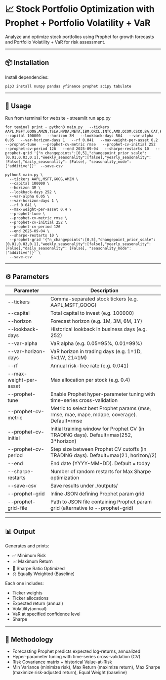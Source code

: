 # 📈 Stock Portfolio Optimization with Prophet + Portfolio Volatility + VaR

Analyze and optimize stock portfolios using Prophet for growth forecasts and Portfolio Volatility + VaR for risk assessment.

---

## 📦 Installation

Install dependencies:

    pip3 install numpy pandas yfinance prophet scipy tabulate

---

## 🚀 Usage

Run from terminal
    for website - streamlit run app.py

    for teminal print - python3 main.py   --tickers AAPL,MSFT,GOOG,AMZN,TSLA,NVDA,META,IBM,ORCL,INTC,AMD,QCOM,CSCO,BA,CAT,KO,PEP,WMT,TGT,NKE   --capital 100000   --horizon 3M   --lookback-days 504   --var-alpha 0.05   --var-horizon-days 1   --rf 0.041   --max-weight-per-asset 0.2   --prophet-tune   --prophet-cv-metric rmse   --prophet-cv-initial 252   --prophet-cv-period 126   --end 2025-09-04   --sharpe-restarts 10   --prophet-grid '{"n_changepoints":[0,5],"changepoint_prior_scale":[0.01,0.03,0.1],"weekly_seasonality":[false],"yearly_seasonality": [False],"daily_seasonality": [False], "seasonality_mode":["additive"]}'  --save-csv

    python3 main.py \
      --tickers AAPL,MSFT,GOOG,AMZN \
      --capital 100000 \
      --horizon 3M \
      --lookback-days 252 \
      --var-alpha 0.05 \ 
      --var-horizon-days 1 \
      --rf 0.041 \ 
      --max-weight-per-asset 0.4 \ 
      --prophet-tune \
      --prophet-cv-metric rmse \
      --prophet-cv-initial 252 \
      --prophet-cv-period 126
      --end 2025-09-04 \ 
      --sharpe-restarts 10 \ 
      --prophet-grid '{"n_changepoints":[0,5],"changepoint_prior_scale":[0.01,0.03,0.1],"weekly_seasonality":[false],"yearly_seasonality": [False],"daily_seasonality": [False], "seasonality_mode":["additive"]}' \
      --save-csv

---

## ⚙️ Parameters

Parameter                  | Description
-------------------------- | --------------------------------------------------------------------------------------------
--tickers                  | Comma-separated stock tickers (e.g. AAPL,MSFT,GOOG)
--capital                  | Total capital to invest (e.g. 100000)
--horizon                  | Forecast horizon (e.g. 1M, 3M, 6M, 1Y)
--lookback-days            | Historical lookback in business days (e.g. 252)
--var-alpha                | VaR alpha (e.g. 0.05=95%, 0.01=99%)
--var-horizon-days         | VaR horizon in trading days (e.g. 1=1D, 5≈1W, 21≈1M)
--rf                       | Annual risk-free rate (e.g. 0.041)
--max-weight-per-asset     | Max allocation per stock (e.g. 0.4)
--prophet-tune             | Enable Prophet hyper-parameter tuning with time-series cross-validation
--prophet-cv-metric        | Metric to select best Prophet params (mse, rmse, mae, mape, mdape, coverage). Default=rmse
--prophet-cv-initial       | Initial training window for Prophet CV (in TRADING days). Default=max(252, 3*horizon)
--prophet-cv-period        | Step size between Prophet CV cutoffs (in TRADING days). Default=max(21, horizon//2)
--end                      | End date (YYYY-MM-DD). Default = today
--sharpe-restarts          | Number of random restarts for Max Sharpe optimization
--save-csv                 | Save results under ./outputs/
--prophet-grid             | Inline JSON defining Prophet param grid
--prophet-grid-file        | Path to JSON file containing Prophet param grid (alternative to --prophet-grid)

---

## 📊 Output

Generates and prints:

- ✅ Minimum Risk
- 📈 Maximum Return
- 🔁 Sharpe Ratio Optimized
- ⚖️ Equally Weighted (Baseline)

Each one includes:
- Ticker weights
- Ticker allocations
- Expected return (annual)
- Volatility(annual)
- VaR at specified confidence level
- Sharpe

---


## 🧠 Methodology

- Forecasting Prophet predicts expected log-returns, annualized
- Hyper-parameter tuning with time-series cross-validation (CV)
- Risk Covariance matrix + historical Value-at-Risk
- Min Variance (minimize risk), Max Return (maximize return), Max Sharpe (maximize risk-adjusted return), Equal Weight (baseline)

